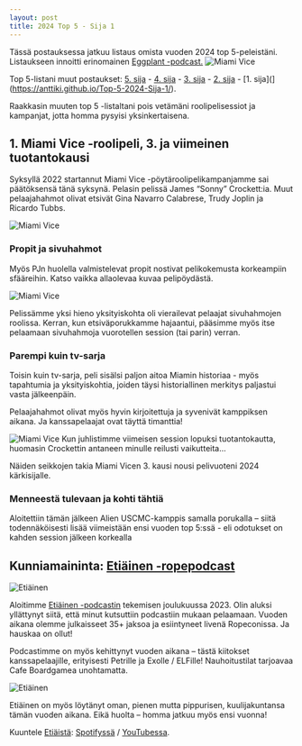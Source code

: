 ```yaml
---
layout: post
title: 2024 Top 5 - Sija 1 
---
```

Tässä postauksessa jatkuu listaus omista vuoden 2024 top 5-peleistäni. Listaukseen innoitti erinomainen [Eggplant -podcast.](https://eggplant.show/) 
![Miami Vice](https://anttiki.github.io/images/miami-vice-cast.png "Miami Vice")

Top 5-listani muut postaukset: [5. sija](https://anttiki.github.io/Top-5-2024-Sija-5/) - [4. sija](https://anttiki.github.io/Top-5-2024-Sija-4/) - [3. sija](https://anttiki.github.io/Top-5-2024-Sija-3/) - [2. sija](https://anttiki.github.io/Top-5-2024-Sija-2/) - [1. sija](](https://anttiki.github.io/Top-5-2024-Sija-1/).

Raakkasin muuten top 5 -listaltani pois vetämäni roolipelisessiot ja kampanjat, jotta homma pysyisi yksinkertaisena.

## 1. Miami Vice -roolipeli, 3. ja viimeinen tuotantokausi

Syksyllä 2022 startannut Miami Vice -pöytäroolipelikampanjamme sai päätöksensä tänä syksynä. Pelasin pelissä James “Sonny” Crockett:ia. Muut pelaajahahmot olivat etsivät Gina Navarro Calabrese, Trudy Joplin ja Ricardo Tubbs.

![Miami Vice](https://anttiki.github.io/images/miami-vice-cast.png "Miami Vice")

### Propit ja sivuhahmot

Myös PJn huolella valmistelevat propit nostivat pelikokemusta korkeampiin sfääreihin. Katso vaikka allaolevaa kuvaa pelipöydästä.

![Miami Vice](https://anttiki.github.io/images/miami-vice1.jpg "Miami Vice")

Pelissämme yksi hieno yksityiskohta oli vierailevat pelaajat sivuhahmojen roolissa. Kerran, kun etsiväporukkamme hajaantui, pääsimme myös itse pelaamaan sivuhahmoja vuorotellen session (tai parin) verran. 

### Parempi kuin tv-sarja

Toisin kuin tv-sarja, peli sisälsi paljon aitoa Miamin historiaa - myös tapahtumia ja yksityiskohtia, joiden täysi historiallinen merkitys paljastui vasta jälkeenpäin. 

Pelaajahahmot olivat myös hyvin kirjoitettuja ja syvenivät kamppiksen aikana. Ja kanssapelaajat ovat täyttä timanttia!

![Miami Vice](https://anttiki.github.io/images/miami-vice2.jpg "Miami Vice")
Kun juhlistimme viimeisen session lopuksi tuotantokautta, huomasin Crockettin antaneen minulle reilusti vaikutteita...

Näiden seikkojen takia Miami Vicen 3. kausi nousi pelivuoteni 2024 kärkisijalle.

### Menneestä tulevaan ja kohti tähtiä

Aloitettiin tämän jälkeen Alien USCMC-kamppis samalla porukalla – siitä todennäköisesti lisää viimeistään ensi vuoden top 5:ssä - eli odotukset on kahden session jälkeen korkealla

## Kunniamaininta: [Etiäinen -ropepodcast](https://etiainenpodcast.wordpress.com/podcast/)

![Etiäinen](https://anttiki.github.io/images/etiainen.png "Etiäinen")

Aloitimme [Etiäinen -podcastin](https://etiainenpodcast.wordpress.com/podcast/) tekemisen joulukuussa 2023. Olin aluksi yllättynyt siitä, että minut kutsuttiin podcastiin mukaan pelaamaan. Vuoden aikana olemme julkaisseet 35+ jaksoa ja esiintyneet livenä Ropeconissa. Ja hauskaa on ollut!

Podcastimme on myös kehittynyt vuoden aikana – tästä kiitokset kanssapelaajille, erityisesti Petrille ja Exolle / ELFille! Nauhoitustilat tarjoavaa Cafe Boardgamea unohtamatta.

![Etiäinen](https://anttiki.github.io/images/etiainen2.jpg "Etiäinen")

Etiäinen on myös löytänyt oman, pienen mutta pippurisen, kuulijakuntansa tämän vuoden aikana. Eikä huolta – homma jatkuu myös ensi vuonna!

Kuuntele [Etiäistä](https://etiainenpodcast.wordpress.com/podcast/): [Spotifyssä](https://podcasters.spotify.com/pod/show/etiainen) / [YouTubessa](https://www.youtube.com/@Etiainen.podcast).

